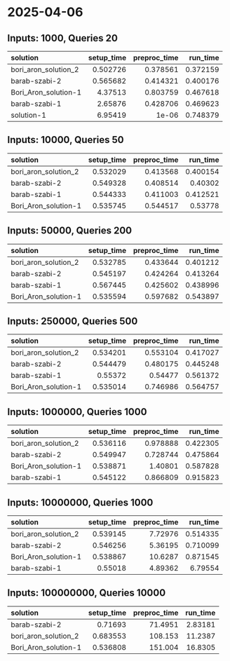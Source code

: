 # 2025-04-06

## Inputs: 1000, Queries 20

| solution             |   setup_time |   preproc_time |   run_time |
|:---------------------|-------------:|---------------:|-----------:|
| bori_aron_solution_2 |     0.502726 |       0.378561 |   0.372159 |
| barab-szabi-2        |     0.565682 |       0.414321 |   0.400176 |
| Bori_Aron_solution-1 |     4.37513  |       0.803759 |   0.467618 |
| barab-szabi-1        |     2.65876  |       0.428706 |   0.469623 |
| solution-1           |     6.95419  |       1e-06    |   0.748379 |

## Inputs: 10000, Queries 50

| solution             |   setup_time |   preproc_time |   run_time |
|:---------------------|-------------:|---------------:|-----------:|
| bori_aron_solution_2 |     0.532029 |       0.413568 |   0.400154 |
| barab-szabi-2        |     0.549328 |       0.408514 |   0.40302  |
| barab-szabi-1        |     0.544333 |       0.411003 |   0.412521 |
| Bori_Aron_solution-1 |     0.535745 |       0.544517 |   0.53778  |

## Inputs: 50000, Queries 200

| solution             |   setup_time |   preproc_time |   run_time |
|:---------------------|-------------:|---------------:|-----------:|
| bori_aron_solution_2 |     0.532785 |       0.433644 |   0.401212 |
| barab-szabi-2        |     0.545197 |       0.424264 |   0.413264 |
| barab-szabi-1        |     0.567445 |       0.425602 |   0.438996 |
| Bori_Aron_solution-1 |     0.535594 |       0.597682 |   0.543897 |

## Inputs: 250000, Queries 500

| solution             |   setup_time |   preproc_time |   run_time |
|:---------------------|-------------:|---------------:|-----------:|
| bori_aron_solution_2 |     0.534201 |       0.553104 |   0.417027 |
| barab-szabi-2        |     0.544479 |       0.480175 |   0.445248 |
| barab-szabi-1        |     0.55372  |       0.54477  |   0.561372 |
| Bori_Aron_solution-1 |     0.535014 |       0.746986 |   0.564757 |

## Inputs: 1000000, Queries 1000

| solution             |   setup_time |   preproc_time |   run_time |
|:---------------------|-------------:|---------------:|-----------:|
| bori_aron_solution_2 |     0.536116 |       0.978888 |   0.422305 |
| barab-szabi-2        |     0.549947 |       0.728744 |   0.475864 |
| Bori_Aron_solution-1 |     0.538871 |       1.40801  |   0.587828 |
| barab-szabi-1        |     0.545122 |       0.866809 |   0.915823 |

## Inputs: 10000000, Queries 1000

| solution             |   setup_time |   preproc_time |   run_time |
|:---------------------|-------------:|---------------:|-----------:|
| bori_aron_solution_2 |     0.539145 |        7.72976 |   0.514335 |
| barab-szabi-2        |     0.546256 |        5.36195 |   0.710099 |
| Bori_Aron_solution-1 |     0.538867 |       10.6287  |   0.871545 |
| barab-szabi-1        |     0.55018  |        4.89362 |   6.79554  |

## Inputs: 100000000, Queries 10000

| solution             |   setup_time |   preproc_time |   run_time |
|:---------------------|-------------:|---------------:|-----------:|
| barab-szabi-2        |     0.71693  |        71.4951 |    2.83181 |
| bori_aron_solution_2 |     0.683553 |       108.153  |   11.2387  |
| Bori_Aron_solution-1 |     0.536808 |       151.004  |   16.8305  |